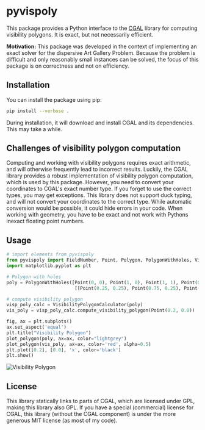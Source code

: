 # pyvispoly

This package provides a Python interface to the [CGAL](https://www.cgal.org/) library for computing visibility polygons.
It is exact, but not necessarily efficient.

**Motivation:** This package was developed in the context of implementing an
exact solver for the dispersive Art Gallery Problem.
Because the problem is difficult and only reasonably small instances can be solved,
the focus of this package is on correctness and not on efficiency.

## Installation

You can install the package using pip:

```bash
pip install --verbose .
```

During installation, it will download and install CGAL and its dependencies. This may take a while.

## Challenges of visibility polygon computation

Computing and working with visibility polygons requires exact arithmetic, and will
otherwise frequently lead to incorrect results. Luckily, the CGAL library provides
a robust implementation of visibility polygon computation, which is used by this package.
However, you need to convert your coordinates to CGAL's exact number type.
If you forget to use the correct types, you may get exceptions.
This library does not support duck typing, and will not convert your coordinates
to the correct type. While automatic conversion would be possible, it could hide
errors in your code. When working with geometry, you have to be exact and not work with
Pythons inexact floating point numbers.

## Usage

```python
# import elements from pyvispoly
from pyvispoly import FieldNumber, Point, Polygon, PolygonWithHoles, VisibilityPolygonCalculator, plot_polygon
import matplotlib.pyplot as plt

# Polygon with holes
poly = PolygonWithHoles([Point(0, 0), Point(1, 0), Point(1, 1), Point(0, 1)],
                         [[Point(0.25, 0.25), Point(0.75, 0.25), Point(0.75, 0.75), Point(0.25, 0.75)][::-1]])

# compute visibility polygon
visp_poly_calc = VisibilityPolygonCalculator(poly)
vis_poly = visp_poly_calc.compute_visibility_polygon(Point(0.2, 0.0))

fig, ax = plt.subplots()
ax.set_aspect('equal')
plt.title("Visibility Polygon")
plot_polygon(poly, ax=ax, color="lightgrey")
plot_polygon(vis_poly, ax=ax, color='red', alpha=0.5)
plt.plot([0.2], [0.0], 'x', color='black')
plt.show()
```

![Visibility Polygon](https://raw.githubusercontent.com/dominikkrupke/pyvispoly/master/docs/figures/visibility_polygon.png)

## License

This library statically links to parts of CGAL, which are licensed under GPL, making this library also GPL.
If you have a special (commercial) license for CGAL, this library (without the CGAL component)
is under the more generous MIT license (as most of my code).
